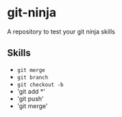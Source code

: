 # git-ninja
A repository to test your git ninja skills
## Skills
- `git merge`
- `git branch`
- `git checkout -b`
- 'git add *'
- 'git push'
- 'git merge'